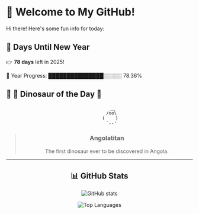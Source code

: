 # 🦖 Welcome to My GitHub!

Hi there! Here's some fun info for today:

## 📅 Days Until New Year
👉 **78 days** left in 2025!

📅 Year Progress: ███████████████░░░░░ 78.36%

## 🌟 🦕 Dinosaur of the Day 🌟

<div align="center">

```text
          __
         /oo\
        (    )
         `--'
```

> ### **Angolatitan**
> The first dinosaur ever to be discovered in Angola.

---

## 📊 GitHub Stats
![GitHub stats](https://github-readme-stats.vercel.app/api?username=MAadinP&show_icons=true&theme=tokyonight)

![Top Languages](https://github-readme-stats.vercel.app/api/top-langs/?username=MAadinP&layout=compact&theme=tokyonight&cache_seconds=1)


</div>